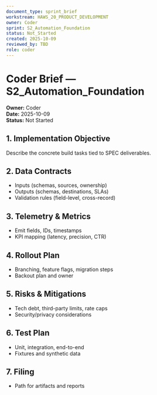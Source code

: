 ```yaml
---
document_type: sprint_brief
workstream: HAWS_20_PRODUCT_DEVELOPMENT
owner: Coder
sprint: S2_Automation_Foundation
status: Not_Started
created: 2025-10-09
reviewed_by: TBD
role: coder
---
```


# Coder Brief — S2_Automation_Foundation

**Owner:** Coder  
**Date:** 2025-10-09  
**Status:** Not Started

## 1. Implementation Objective
Describe the concrete build tasks tied to SPEC deliverables.

## 2. Data Contracts
- Inputs (schemas, sources, ownership)
- Outputs (schemas, destinations, SLAs)
- Validation rules (field-level, cross-record)

## 3. Telemetry & Metrics
- Emit fields, IDs, timestamps
- KPI mapping (latency, precision, CTR)

## 4. Rollout Plan
- Branching, feature flags, migration steps
- Backout plan and owner

## 5. Risks & Mitigations
- Tech debt, third-party limits, rate caps
- Security/privacy considerations

## 6. Test Plan
- Unit, integration, end-to-end
- Fixtures and synthetic data

## 7. Filing
- Path for artifacts and reports
